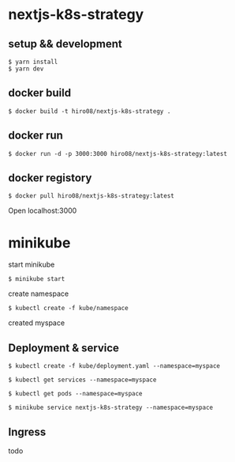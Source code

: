 # nextjs-k8s-strategy

## setup && development

```
$ yarn install
$ yarn dev
```

## docker build

```
$ docker build -t hiro08/nextjs-k8s-strategy .
```

## docker run 

```
$ docker run -d -p 3000:3000 hiro08/nextjs-k8s-strategy:latest
```

## docker registory

```
$ docker pull hiro08/nextjs-k8s-strategy:latest
```

Open localhost:3000

# minikube

start minikube

```
$ minikube start
```

create namespace

```
$ kubectl create -f kube/namespace
```

created myspace


## Deployment & service

```
$ kubectl create -f kube/deployment.yaml --namespace=myspace 
```

```
$ kubectl get services --namespace=myspace 
```

```
$ kubectl get pods --namespace=myspace 
```

```
$ minikube service nextjs-k8s-strategy --namespace=myspace 
```
## Ingress

todo
